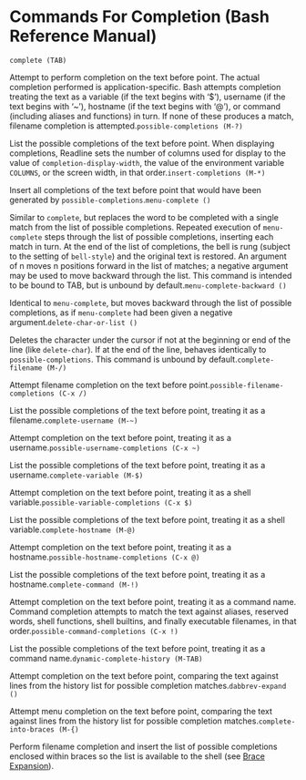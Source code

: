 # Commands For Completion \(Bash Reference Manual\)

`complete (TAB)`

Attempt to perform completion on the text before point. The actual completion performed is application-specific. Bash attempts completion treating the text as a variable \(if the text begins with ‘$’\), username \(if the text begins with ‘~’\), hostname \(if the text begins with ‘@’\), or command \(including aliases and functions\) in turn. If none of these produces a match, filename completion is attempted.`possible-completions (M-?)`

List the possible completions of the text before point. When displaying completions, Readline sets the number of columns used for display to the value of `completion-display-width`, the value of the environment variable `COLUMNS`, or the screen width, in that order.`insert-completions (M-*)`

Insert all completions of the text before point that would have been generated by `possible-completions`.`menu-complete ()`

Similar to `complete`, but replaces the word to be completed with a single match from the list of possible completions. Repeated execution of `menu-complete` steps through the list of possible completions, inserting each match in turn. At the end of the list of completions, the bell is rung \(subject to the setting of `bell-style`\) and the original text is restored. An argument of n moves n positions forward in the list of matches; a negative argument may be used to move backward through the list. This command is intended to be bound to TAB, but is unbound by default.`menu-complete-backward ()`

Identical to `menu-complete`, but moves backward through the list of possible completions, as if `menu-complete` had been given a negative argument.`delete-char-or-list ()`

Deletes the character under the cursor if not at the beginning or end of the line \(like `delete-char`\). If at the end of the line, behaves identically to `possible-completions`. This command is unbound by default.`complete-filename (M-/)`

Attempt filename completion on the text before point.`possible-filename-completions (C-x /)`

List the possible completions of the text before point, treating it as a filename.`complete-username (M-~)`

Attempt completion on the text before point, treating it as a username.`possible-username-completions (C-x ~)`

List the possible completions of the text before point, treating it as a username.`complete-variable (M-$)`

Attempt completion on the text before point, treating it as a shell variable.`possible-variable-completions (C-x $)`

List the possible completions of the text before point, treating it as a shell variable.`complete-hostname (M-@)`

Attempt completion on the text before point, treating it as a hostname.`possible-hostname-completions (C-x @)`

List the possible completions of the text before point, treating it as a hostname.`complete-command (M-!)`

Attempt completion on the text before point, treating it as a command name. Command completion attempts to match the text against aliases, reserved words, shell functions, shell builtins, and finally executable filenames, in that order.`possible-command-completions (C-x !)`

List the possible completions of the text before point, treating it as a command name.`dynamic-complete-history (M-TAB)`

Attempt completion on the text before point, comparing the text against lines from the history list for possible completion matches.`dabbrev-expand ()`

Attempt menu completion on the text before point, comparing the text against lines from the history list for possible completion matches.`complete-into-braces (M-{)`

Perform filename completion and insert the list of possible completions enclosed within braces so the list is available to the shell \(see [Brace Expansion](brace-expansion-bash-reference-manual.md#Brace-Expansion)\).

